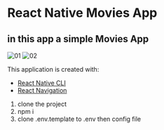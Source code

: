 # React Native Movies App

## in this app a simple Movies App  


![01](https://github.com/user-attachments/assets/fa40a98f-2d32-4d66-b033-457b585ee0b1)
![02](https://github.com/user-attachments/assets/0e91b566-0b72-43a8-9288-c01e735f465c)


This application is created with:
- [React Native CLI](https://reactnative.dev/docs/next/getting-started-without-a-framework)
- [React Navigation](https://reactnavigation.org/)
  

1. clone the project
2. npm i
3. clone .env.template to .env then config file 
